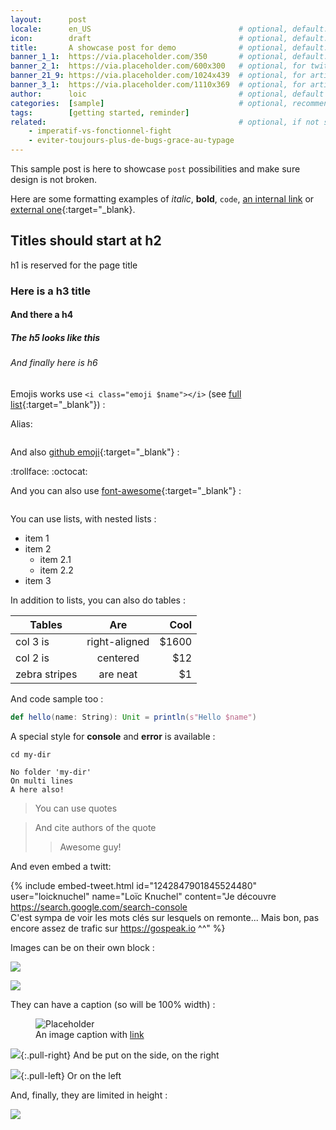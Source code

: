 ```yaml
---
layout:      post
locale:      en_US                                 # optional, default: en_US, values: en_US, fr_FR
icon:        draft                                 # optional, default: article, emoji in front of the article title
title:       A showcase post for demo              # optional, default: post file name
banner_1_1:  https://via.placeholder.com/350       # optional, default: /assets/img/default/blog_banner_1_1.jpg, for lists & twitter summary card
banner_2_1:  https://via.placeholder.com/600x300   # optional, for twitter summary_large_image card
banner_21_9: https://via.placeholder.com/1024x439  # optional, for article banner (no banner shown if not present)
banner_3_1:  https://via.placeholder.com/1110x369  # optional, for article banner (no banner shown if not present)
author:      loic                                  # optional, default to loic (names in `_data/people.json`)
categories:  [sample]                              # optional, recommended one but can be multiple
tags:        [getting started, reminder]
related:                                           # optional, if not set jekyll will add some automatically
    - imperatif-vs-fonctionnel-fight
    - eviter-toujours-plus-de-bugs-grace-au-typage
---
```


This sample post is here to showcase `post` possibilities and make sure design is not broken.

Here are some formatting examples of *italic*, **bold**, `code`, [an internal link](#) or [external one](#){:target="_blank}.

## Titles should start at h2

h1 is reserved for the page title

### Here is a h3 title

#### And there a h4

##### The h5 looks like this

###### And finally here is h6

Emojis works use `<i class="emoji $name"></i>` (see [full list](https://unicode.org/emoji/charts/full-emoji-list.html){:target="_blank"}) :

Alias: <span style="font-size: 2em; line-height: 1.2;">
    <i class="emoji happy" title="happy" data-toggle="tooltip"></i>
    <i class="emoji laugh" title="laugh" data-toggle="tooltip"></i>
    <i class="emoji smile" title="smile" data-toggle="tooltip"></i>
    <i class="emoji wink" title="wink" data-toggle="tooltip"></i>
    <i class="emoji geek" title="geek" data-toggle="tooltip"></i>
    <i class="emoji sad" title="sad" data-toggle="tooltip"></i>
    <i class="emoji hundred" title="hundred" data-toggle="tooltip"></i>
    <i class="emoji speak" title="speak" data-toggle="tooltip"></i>
    <i class="emoji tech" title="tech" data-toggle="tooltip"></i>
    <i class="emoji startup" title="startup" data-toggle="tooltip"></i>
    <i class="emoji management" title="management" data-toggle="tooltip"></i>
    <i class="emoji announcement" title="announcement" data-toggle="tooltip"></i>
    <i class="emoji talk" title="talk" data-toggle="tooltip"></i>
    <i class="emoji mobile" title="mobile" data-toggle="tooltip"></i>
    <i class="emoji code" title="code" data-toggle="tooltip"></i>
    <i class="emoji idea" title="idea" data-toggle="tooltip"></i>
    <i class="emoji article" title="article" data-toggle="tooltip"></i>
    <i class="emoji draft" title="draft" data-toggle="tooltip"></i>
    <i class="emoji event" title="event" data-toggle="tooltip"></i>
    <i class="emoji fight" title="fight" data-toggle="tooltip"></i>
    <i class="emoji experiment" title="experiment" data-toggle="tooltip"></i>
</span>

<p style="font-size: 2em; line-height: 1.2;">
    <i class="emoji grinning-face" title="grinning-face" data-toggle="tooltip"></i>
    <i class="emoji grinning-face-with-big-eyes" title="grinning-face-with-big-eyes" data-toggle="tooltip"></i>
    <i class="emoji grinning-face-with-smiling-eyes" title="grinning-face-with-smiling-eyes" data-toggle="tooltip"></i>
    <i class="emoji beaming-face-with-smiling-eyes" title="beaming-face-with-smiling-eyes" data-toggle="tooltip"></i>
    <i class="emoji grinning-squinting-face" title="grinning-squinting-face" data-toggle="tooltip"></i>
    <i class="emoji grinning-face-with-sweat" title="grinning-face-with-sweat" data-toggle="tooltip"></i>
    <i class="emoji rolling-on-the-floor-laughing" title="rolling-on-the-floor-laughing" data-toggle="tooltip"></i>
    <i class="emoji face-with-tears-of-joy" title="face-with-tears-of-joy" data-toggle="tooltip"></i>
    <i class="emoji slightly-smiling-face" title="slightly-smiling-face" data-toggle="tooltip"></i>
    <i class="emoji upside-down-face" title="upside-down-face" data-toggle="tooltip"></i>
    <i class="emoji winking-face" title="winking-face" data-toggle="tooltip"></i>
    <i class="emoji smiling-face-with-smiling-eyes" title="smiling-face-with-smiling-eyes" data-toggle="tooltip"></i>
    <i class="emoji smiling-face-with-halo" title="smiling-face-with-halo" data-toggle="tooltip"></i>
    <i class="emoji smiling-face-with-hearts" title="smiling-face-with-hearts" data-toggle="tooltip"></i>
    <i class="emoji smiling-face-with-heart-eyes" title="smiling-face-with-heart-eyes" data-toggle="tooltip"></i>
    <i class="emoji star-struck" title="star-struck" data-toggle="tooltip"></i>
    <i class="emoji face-blowing-a-kiss" title="face-blowing-a-kiss" data-toggle="tooltip"></i>
    <i class="emoji kissing-face" title="kissing-face" data-toggle="tooltip"></i>
    <i class="emoji smiling-face" title="smiling-face" data-toggle="tooltip"></i>
    <i class="emoji kissing-face-with-closed-eyes" title="kissing-face-with-closed-eyes" data-toggle="tooltip"></i>
    <i class="emoji kissing-face-with-smiling-eyes" title="kissing-face-with-smiling-eyes" data-toggle="tooltip"></i>
    <i class="emoji face-savoring-food" title="face-savoring-food" data-toggle="tooltip"></i>
    <i class="emoji face-with-tongue" title="face-with-tongue" data-toggle="tooltip"></i>
    <i class="emoji winking-face-with-tongue" title="winking-face-with-tongue" data-toggle="tooltip"></i>
    <i class="emoji zany-face" title="zany-face" data-toggle="tooltip"></i>
    <i class="emoji squinting-face-with-tongue" title="squinting-face-with-tongue" data-toggle="tooltip"></i>
    <i class="emoji money-mouth-face" title="money-mouth-face" data-toggle="tooltip"></i>
    <i class="emoji hugging-face" title="hugging-face" data-toggle="tooltip"></i>
    <i class="emoji face-with-hand-over-mouth" title="face-with-hand-over-mouth" data-toggle="tooltip"></i>
    <i class="emoji shushing-face" title="shushing-face" data-toggle="tooltip"></i>
    <i class="emoji thinking-face" title="thinking-face" data-toggle="tooltip"></i>
    <i class="emoji zipper-mouth-face" title="zipper-mouth-face" data-toggle="tooltip"></i>
    <i class="emoji face-with-raised-eyebrow" title="face-with-raised-eyebrow" data-toggle="tooltip"></i>
    <i class="emoji neutral-face" title="neutral-face" data-toggle="tooltip"></i>
    <i class="emoji expressionless-face" title="expressionless-face" data-toggle="tooltip"></i>
    <i class="emoji face-without-mouth" title="face-without-mouth" data-toggle="tooltip"></i>
    <i class="emoji smirking-face" title="smirking-face" data-toggle="tooltip"></i>
    <i class="emoji unamused-face" title="unamused-face" data-toggle="tooltip"></i>
    <i class="emoji face-with-rolling-eyes" title="face-with-rolling-eyes" data-toggle="tooltip"></i>
    <i class="emoji grimacing-face" title="grimacing-face" data-toggle="tooltip"></i>
    <i class="emoji lying-face" title="lying-face" data-toggle="tooltip"></i>
    <i class="emoji sleeping-face" title="sleeping-face" data-toggle="tooltip"></i>
    <i class="emoji face-with-medical-mask" title="face-with-medical-mask" data-toggle="tooltip"></i>
    <i class="emoji nauseated-face" title="nauseated-face" data-toggle="tooltip"></i>
    <i class="emoji face-vomiting" title="face-vomiting" data-toggle="tooltip"></i>
    <i class="emoji partying-face" title="partying-face" data-toggle="tooltip"></i>
    <i class="emoji smiling-face-with-sunglasses" title="smiling-face-with-sunglasses" data-toggle="tooltip"></i>
    <i class="emoji nerd-face" title="nerd-face" data-toggle="tooltip"></i>
    <i class="emoji slightly-frowning-face" title="slightly-frowning-face" data-toggle="tooltip"></i>
    <i class="emoji face-with-open-mouth" title="face-with-open-mouth" data-toggle="tooltip"></i>
    <i class="emoji sad-but-relieved-face" title="sad-but-relieved-face" data-toggle="tooltip"></i>
    <i class="emoji crying-face" title="crying-face" data-toggle="tooltip"></i>
    <i class="emoji loudly-crying-face" title="loudly-crying-face" data-toggle="tooltip"></i>
    <i class="emoji face-screaming-in-fear" title="face-screaming-in-fear" data-toggle="tooltip"></i>
    <i class="emoji face-with-steam-from-nose" title="face-with-steam-from-nose" data-toggle="tooltip"></i>
    <i class="emoji pouting-face" title="pouting-face" data-toggle="tooltip"></i>
    <i class="emoji angry-face" title="angry-face" data-toggle="tooltip"></i>
    <i class="emoji face-with-symbols-on-mouth" title="face-with-symbols-on-mouth" data-toggle="tooltip"></i>
    <i class="emoji smiling-face-with-horns" title="smiling-face-with-horns" data-toggle="tooltip"></i>
    <i class="emoji skull" title="skull" data-toggle="tooltip"></i>
    <i class="emoji pile-of-poo" title="pile-of-poo" data-toggle="tooltip"></i>
    <i class="emoji ghost" title="ghost" data-toggle="tooltip"></i>
    <i class="emoji see-no-evil-monkey" title="see-no-evil-monkey" data-toggle="tooltip"></i>
    <i class="emoji hear-no-evil-monkey" title="hear-no-evil-monkey" data-toggle="tooltip"></i>
    <i class="emoji speak-no-evil-monkey" title="speak-no-evil-monkey" data-toggle="tooltip"></i>
    <i class="emoji two-hearts" title="two-hearts" data-toggle="tooltip"></i>
    <i class="emoji red-heart" title="red-heart" data-toggle="tooltip"></i>
    <i class="emoji yellow-heart" title="yellow-heart" data-toggle="tooltip"></i>
    <i class="emoji purple-heart" title="purple-heart" data-toggle="tooltip"></i>
    <i class="emoji black-heart" title="black-heart" data-toggle="tooltip"></i>
    <i class="emoji white-heart" title="white-heart" data-toggle="tooltip"></i>
    <i class="emoji hundred-points" title="hundred-points" data-toggle="tooltip"></i>
    <i class="emoji collision" title="collision" data-toggle="tooltip"></i>
    <i class="emoji bomb" title="bomb" data-toggle="tooltip"></i>
    <i class="emoji speech-balloon" title="speech-balloon" data-toggle="tooltip"></i>
    <i class="emoji left-speech-bubble" title="left-speech-bubble" data-toggle="tooltip"></i>
    <i class="emoji right-anger-bubble" title="right-anger-bubble" data-toggle="tooltip"></i>
    <i class="emoji thought-balloon" title="thought-balloon" data-toggle="tooltip"></i>
    <i class="emoji zzz" title="zzz" data-toggle="tooltip"></i>
    <i class="emoji ok-hand" title="ok-hand" data-toggle="tooltip"></i>
    <i class="emoji victory-hand" title="victory-hand" data-toggle="tooltip"></i>
    <i class="emoji crossed-fingers" title="crossed-fingers" data-toggle="tooltip"></i>
    <i class="emoji sign-of-the-horns" title="sign-of-the-horns" data-toggle="tooltip"></i>
    <i class="emoji thumbs-up" title="thumbs-up" data-toggle="tooltip"></i>
    <i class="emoji thumbs-down" title="thumbs-down" data-toggle="tooltip"></i>
    <i class="emoji raised-fist" title="raised-fist" data-toggle="tooltip"></i>
    <i class="emoji handshake" title="handshake" data-toggle="tooltip"></i>
    <i class="emoji folded-hands" title="folded-hands" data-toggle="tooltip"></i>
    <i class="emoji flexed-biceps" title="flexed-biceps" data-toggle="tooltip"></i>
    <i class="emoji man-raising-hand" title="man-raising-hand" data-toggle="tooltip"></i>
    <i class="emoji woman-raising-hand" title="woman-raising-hand" data-toggle="tooltip"></i>
    <i class="emoji man-facepalming" title="man-facepalming" data-toggle="tooltip"></i>
    <i class="emoji woman-facepalming" title="woman-facepalming" data-toggle="tooltip"></i>
    <i class="emoji man-student" title="man-student" data-toggle="tooltip"></i>
    <i class="emoji woman-student" title="woman-student" data-toggle="tooltip"></i>
    <i class="emoji man-teacher" title="man-teacher" data-toggle="tooltip"></i>
    <i class="emoji woman-teacher" title="woman-teacher" data-toggle="tooltip"></i>
    <i class="emoji man-office-worker" title="man-office-worker" data-toggle="tooltip"></i>
    <i class="emoji woman-office-worker" title="woman-office-worker" data-toggle="tooltip"></i>
    <i class="emoji man-scientist" title="man-scientist" data-toggle="tooltip"></i>
    <i class="emoji woman-scientist" title="woman-scientist" data-toggle="tooltip"></i>
    <i class="emoji man-technologist" title="man-technologist" data-toggle="tooltip"></i>
    <i class="emoji woman-technologist" title="woman-technologist" data-toggle="tooltip"></i>
    <i class="emoji man-singer" title="man-singer" data-toggle="tooltip"></i>
    <i class="emoji woman-singer" title="woman-singer" data-toggle="tooltip"></i>
    <i class="emoji man-superhero" title="man-superhero" data-toggle="tooltip"></i>
    <i class="emoji woman-superhero" title="woman-superhero" data-toggle="tooltip"></i>
    <i class="emoji man-supervillain" title="man-supervillain" data-toggle="tooltip"></i>
    <i class="emoji woman-supervillain" title="woman-supervillain" data-toggle="tooltip"></i>
    <i class="emoji speaking-head" title="speaking-head" data-toggle="tooltip"></i>
    <i class="emoji bug" title="bug" data-toggle="tooltip"></i>
    <i class="emoji pizza" title="pizza" data-toggle="tooltip"></i>
    <i class="emoji popcorn" title="popcorn" data-toggle="tooltip"></i>
    <i class="emoji cookie" title="cookie" data-toggle="tooltip"></i>
    <i class="emoji beer-mug" title="beer-mug" data-toggle="tooltip"></i>
    <i class="emoji clinking-beer-mugs" title="clinking-beer-mugs" data-toggle="tooltip"></i>
    <i class="emoji police-car-light" title="police-car-light" data-toggle="tooltip"></i>
    <i class="emoji rocket" title="rocket" data-toggle="tooltip"></i>
    <i class="emoji hourglass-done" title="hourglass-done" data-toggle="tooltip"></i>
    <i class="emoji hourglass-not-done" title="hourglass-not-done" data-toggle="tooltip"></i>
    <i class="emoji star" title="star" data-toggle="tooltip"></i>
    <i class="emoji glowing-star" title="glowing-star" data-toggle="tooltip"></i>
    <i class="emoji high-voltage" title="high-voltage" data-toggle="tooltip"></i>
    <i class="emoji fire" title="fire" data-toggle="tooltip"></i>
    <i class="emoji sparkles" title="sparkles" data-toggle="tooltip"></i>
    <i class="emoji party-popper" title="party-popper" data-toggle="tooltip"></i>
    <i class="emoji wrapped-gift" title="wrapped-gift" data-toggle="tooltip"></i>
    <i class="emoji admission-tickets" title="admission-tickets" data-toggle="tooltip"></i>
    <i class="emoji ticket" title="ticket" data-toggle="tooltip"></i>
    <i class="emoji military-medal" title="military-medal" data-toggle="tooltip"></i>
    <i class="emoji trophy" title="trophy" data-toggle="tooltip"></i>
    <i class="emoji sports-medal" title="sports-medal" data-toggle="tooltip"></i>
    <i class="emoji first-place-medal" title="first-place-medal" data-toggle="tooltip"></i>
    <i class="emoji second-place-medal" title="second-place-medal" data-toggle="tooltip"></i>
    <i class="emoji third-place-medal" title="third-place-medal" data-toggle="tooltip"></i>
    <i class="emoji direct-hit" title="direct-hit" data-toggle="tooltip"></i>
    <i class="emoji crystal-ball" title="crystal-ball" data-toggle="tooltip"></i>
    <i class="emoji video-game" title="video-game" data-toggle="tooltip"></i>
    <i class="emoji joystick" title="joystick" data-toggle="tooltip"></i>
    <i class="emoji slot-machine" title="slot-machine" data-toggle="tooltip"></i>
    <i class="emoji game-die" title="game-die" data-toggle="tooltip"></i>
    <i class="emoji heart-suit" title="heart-suit" data-toggle="tooltip"></i>
    <i class="emoji gem-stone" title="gem-stone" data-toggle="tooltip"></i>
    <i class="emoji loudspeaker" title="loudspeaker" data-toggle="tooltip"></i>
    <i class="emoji megaphone" title="megaphone" data-toggle="tooltip"></i>
    <i class="emoji bell" title="bell" data-toggle="tooltip"></i>
    <i class="emoji studio-microphone" title="studio-microphone" data-toggle="tooltip"></i>
    <i class="emoji microphone" title="microphone" data-toggle="tooltip"></i>
    <i class="emoji headphone" title="headphone" data-toggle="tooltip"></i>
    <i class="emoji mobile-phone" title="mobile-phone" data-toggle="tooltip"></i>
    <i class="emoji laptop" title="laptop" data-toggle="tooltip"></i>
    <i class="emoji desktop-computer" title="desktop-computer" data-toggle="tooltip"></i>
    <i class="emoji keyboard" title="keyboard" data-toggle="tooltip"></i>
    <i class="emoji floppy-disk" title="floppy-disk" data-toggle="tooltip"></i>
    <i class="emoji magnifying-glass-tilted-left" title="magnifying-glass-tilted-left" data-toggle="tooltip"></i>
    <i class="emoji light-bulb" title="light-bulb" data-toggle="tooltip"></i>
    <i class="emoji closed-book" title="closed-book" data-toggle="tooltip"></i>
    <i class="emoji open-book" title="open-book" data-toggle="tooltip"></i>
    <i class="emoji green-book" title="green-book" data-toggle="tooltip"></i>
    <i class="emoji blue-book" title="blue-book" data-toggle="tooltip"></i>
    <i class="emoji orange-book" title="orange-book" data-toggle="tooltip"></i>
    <i class="emoji books" title="books" data-toggle="tooltip"></i>
    <i class="emoji page-with-curl" title="page-with-curl" data-toggle="tooltip"></i>
    <i class="emoji bookmark" title="bookmark" data-toggle="tooltip"></i>
    <i class="emoji label" title="label" data-toggle="tooltip"></i>
    <i class="emoji money-bag" title="money-bag" data-toggle="tooltip"></i>
    <i class="emoji dollar-banknote" title="dollar-banknote" data-toggle="tooltip"></i>
    <i class="emoji euro-banknote" title="euro-banknote" data-toggle="tooltip"></i>
    <i class="emoji envelope" title="envelope" data-toggle="tooltip"></i>
    <i class="emoji memo" title="memo" data-toggle="tooltip"></i>
    <i class="emoji calendar" title="calendar" data-toggle="tooltip"></i>
    <i class="emoji tear-off-calendar" title="tear-off-calendar" data-toggle="tooltip"></i>
    <i class="emoji spiral-calendar" title="spiral-calendar" data-toggle="tooltip"></i>
    <i class="emoji chart-increasing" title="chart-increasing" data-toggle="tooltip"></i>
    <i class="emoji chart-decreasing" title="chart-decreasing" data-toggle="tooltip"></i>
    <i class="emoji bar-chart" title="bar-chart" data-toggle="tooltip"></i>
    <i class="emoji pushpin" title="pushpin" data-toggle="tooltip"></i>
    <i class="emoji round-pushpin" title="round-pushpin" data-toggle="tooltip"></i>
    <i class="emoji paperclip" title="paperclip" data-toggle="tooltip"></i>
    <i class="emoji locked" title="locked" data-toggle="tooltip"></i>
    <i class="emoji unlocked" title="unlocked" data-toggle="tooltip"></i>
    <i class="emoji key" title="key" data-toggle="tooltip"></i>
    <i class="emoji hammer" title="hammer" data-toggle="tooltip"></i>
    <i class="emoji axe" title="axe" data-toggle="tooltip"></i>
    <i class="emoji pick" title="pick" data-toggle="tooltip"></i>
    <i class="emoji hammer-and-pick" title="hammer-and-pick" data-toggle="tooltip"></i>
    <i class="emoji hammer-and-wrench" title="hammer-and-wrench" data-toggle="tooltip"></i>
    <i class="emoji dagger" title="dagger" data-toggle="tooltip"></i>
    <i class="emoji crossed-swords" title="crossed-swords" data-toggle="tooltip"></i>
    <i class="emoji shield" title="shield" data-toggle="tooltip"></i>
    <i class="emoji link" title="link" data-toggle="tooltip"></i>
    <i class="emoji test-tube" title="test-tube" data-toggle="tooltip"></i>
    <i class="emoji warning" title="warning" data-toggle="tooltip"></i>
    <i class="emoji double-exclamation-mark" title="double-exclamation-mark" data-toggle="tooltip"></i>
    <i class="emoji check-mark" title="check-mark" data-toggle="tooltip"></i>
    <i class="emoji cross-mark" title="cross-mark" data-toggle="tooltip"></i>
    <i class="emoji part-alternation-mark" title="part-alternation-mark" data-toggle="tooltip"></i>
</p>

And also [github emoji](https://www.webfx.com/tools/emoji-cheat-sheet){:target="_blank"} :

:trollface:
:octocat:

And you can also use [font-awesome](https://fontawesome.com/icons?m=free){:target="_blank"} :

<p style="font-size: 2em; line-height: 1.2;">
    <i class="fas fa-address-book" title="fas fa-address-book" data-toggle="tooltip"></i>
    <i class="fas fa-address-card" title="fas fa-address-card" data-toggle="tooltip"></i>
    <i class="fas fa-at" title="fas fa-at" data-toggle="tooltip"></i>
    <i class="fas fa-bell" title="fas fa-bell" data-toggle="tooltip"></i>
    <i class="fas fa-bolt" title="fas fa-bolt" data-toggle="tooltip"></i>
    <i class="fas fa-book" title="fas fa-book" data-toggle="tooltip"></i>
    <i class="fas fa-book-reader" title="fas fa-book-reader" data-toggle="tooltip"></i>
    <i class="fas fa-bookmark" title="fas fa-bookmark" data-toggle="tooltip"></i>
    <i class="fas fa-bug" title="fas fa-bug" data-toggle="tooltip"></i>
    <i class="fas fa-bullhorn" title="fas fa-bullhorn" data-toggle="tooltip"></i>
    <i class="fas fa-bullseye" title="fas fa-bullseye" data-toggle="tooltip"></i>
    <i class="fas fa-calendar-day" title="fas fa-calendar-day" data-toggle="tooltip"></i>
    <i class="fas fa-chalkboard-teacher" title="fas fa-chalkboard-teacher" data-toggle="tooltip"></i>
    <i class="fas fa-check" title="fas fa-check" data-toggle="tooltip"></i>
    <i class="fas fa-chart-pie" title="fas fa-chart-pie" data-toggle="tooltip"></i>
    <i class="fas fa-code" title="fas fa-code" data-toggle="tooltip"></i>
    <i class="fas fa-code-branch" title="fas fa-code-branch" data-toggle="tooltip"></i>
    <i class="fas fa-comment" title="fas fa-comment" data-toggle="tooltip"></i>
    <i class="fab fa-dev" title="fab fa-dev" data-toggle="tooltip"></i>
    <i class="fas fa-exclamation-triangle" title="fas fa-exclamation-triangle" data-toggle="tooltip"></i>
    <i class="fas fa-eye" title="fas fa-eye" data-toggle="tooltip"></i>
    <i class="fas fa-flag" title="fas fa-flag" data-toggle="tooltip"></i>
    <i class="fas fa-gem" title="fas fa-gem" data-toggle="tooltip"></i>
    <i class="fas fa-gift" title="fas fa-gift" data-toggle="tooltip"></i>
    <i class="fas fa-hashtag" title="fas fa-hashtag" data-toggle="tooltip"></i>
    <i class="fas fa-heart" title="fas fa-heart" data-toggle="tooltip"></i>
    <i class="fas fa-id-badge" title="fas fa-id-badge" data-toggle="tooltip"></i>
    <i class="fas fa-info-circle" title="fas fa-info-circle" data-toggle="tooltip"></i>
    <i class="fas fa-laptop-code" title="fas fa-laptop-code" data-toggle="tooltip"></i>
    <i class="fas fa-layer-group" title="fas fa-layer-group" data-toggle="tooltip"></i>
    <i class="fas fa-lightbulb" title="fas fa-lightbulb" data-toggle="tooltip"></i>
    <i class="fas fa-link" title="fas fa-link" data-toggle="tooltip"></i>
    <i class="fas fa-magic" title="fas fa-magic" data-toggle="tooltip"></i>
    <i class="fas fa-map-marked-alt" title="fas fa-map-marked-alt" data-toggle="tooltip"></i>
    <i class="fas fa-medal" title="fas fa-medal" data-toggle="tooltip"></i>
    <i class="fas fa-microphone" title="fas fa-microphone" data-toggle="tooltip"></i>
    <i class="fas fa-play" title="fas fa-play" data-toggle="tooltip"></i>
    <i class="fas fa-portrait" title="fas fa-portrait" data-toggle="tooltip"></i>
    <i class="fas fa-poo" title="fas fa-poo" data-toggle="tooltip"></i>
    <i class="fas fa-poll" title="fas fa-poll" data-toggle="tooltip"></i>
    <i class="fas fa-question-circle" title="fas fa-question-circle" data-toggle="tooltip"></i>
    <i class="fas fa-quote-right" title="fas fa-quote-right" data-toggle="tooltip"></i>
    <i class="fas fa-signature" title="fas fa-signature" data-toggle="tooltip"></i>
    <i class="fas fa-star" title="fas fa-star" data-toggle="tooltip"></i>
    <i class="fas fa-tag" title="fas fa-tag" data-toggle="tooltip"></i>
    <i class="fas fa-terminal" title="fas fa-terminal" data-toggle="tooltip"></i>
    <i class="fas fa-thumbs-up" title="fas fa-thumbs-up" data-toggle="tooltip"></i>
    <i class="fas fa-tint" title="fas fa-tint" data-toggle="tooltip"></i>
    <i class="fas fa-trophy" title="fas fa-trophy" data-toggle="tooltip"></i>
    <i class="fas fa-user-circle" title="fas fa-user-circle" data-toggle="tooltip"></i>
    <i class="fas fa-video" title="fas fa-video" data-toggle="tooltip"></i>
    <i class="fab fa-youtube" title="fab fa-youtube" data-toggle="tooltip"></i>
</p>

You can use lists, with nested lists :

- item 1
- item 2
    - item 2.1
    - item 2.2
- item 3

In addition to lists, you can also do tables :

| Tables        | Are           | Cool  |
| ------------- |:-------------:| -----:|
| col 3 is      | right-aligned | $1600 |
| col 2 is      | centered      |   $12 |
| zebra stripes | are neat      |    $1 |

And code sample too :

```scala
def hello(name: String): Unit = println(s"Hello $name")
```

A special style for **console** and **error** is available :

```console
cd my-dir
```

```error
No folder 'my-dir'
On multi lines
A here also!
```

> You can use quotes

> And cite authors of the quote
>> Awesome guy!

And even embed a twitt:

{% include embed-tweet.html id="1242847901845524480" user="loicknuchel" name="Loïc Knuchel"
    content="Je découvre https://search.google.com/search-console<br>C'est sympa de voir les mots clés sur lesquels on remonte... Mais bon, pas encore assez de trafic sur https://gospeak.io ^^" %}

Images can be on their own block :

![](https://via.placeholder.com/1024x200)

![](https://via.placeholder.com/300x150)

They can have a caption (so will be 100% width) :

<figure>
  <img src="https://via.placeholder.com/300x50" alt="Placeholder">
  <figcaption>An image caption with <a href="#">link</a></figcaption>
</figure>

![](https://via.placeholder.com/150x50){:.pull-right}
And be put on the side, on the right

![](https://via.placeholder.com/150x50){:.pull-left}
Or on the left

And, finally, they are limited in height :

![](https://via.placeholder.com/300x1500)
